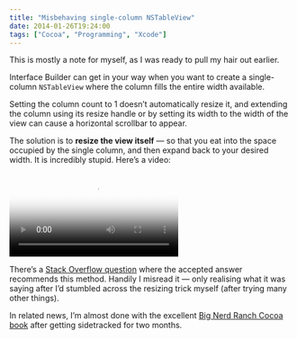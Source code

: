 ```yaml
---
title: "Misbehaving single-column NSTableView"
date: 2014-01-26T19:24:00
tags: ["Cocoa", "Programming", "Xcode"]
---
```


This is mostly a note for myself, as I was ready to pull my hair out earlier.

Interface Builder can get in your way when you want to create a single-column `NSTableView` where the column fills the entire width available.

Setting the column count to 1 doesn’t automatically resize it, and extending the column using its resize handle or by setting its width to the width of the view can cause a horizontal scrollbar to appear.

The solution is to **resize the view itself** — so that you eat into the space occupied by the single column, and then expand back to your desired width. It is incredibly stupid. Here’s a video:

<video src="/images/2014-01-26_tableview.m4v" poster="/images/2014-01-26_tableview_poster.png" controls preload="metadata">
  Sorry if you can’t see it. <a href="/images/2014-01-26_tableview.m4v">Here’s a link to the file itself.</a>
</video>

There’s a [Stack Overflow question][so] where the accepted answer recommends this method. Handily I misread it — only realising what it was saying after I’d stumbled across the resizing trick myself (after trying many other things).

[so]: http://stackoverflow.com/questions/7545490/how-can-i-have-the-only-column-of-my-nstableview-take-all-the-width-of-the-table

In related news, I’m almost done with the excellent [Big Nerd Ranch Cocoa book][bnr] after getting sidetracked for two months.

[bnr]: http://www.bignerdranch.com/book/cocoa_programming_for_mac_os_x_th_edition_
